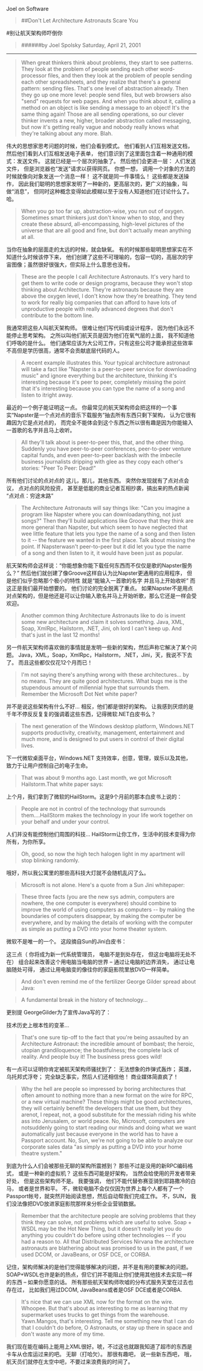 Joel on Software

>##Don't Let Architecture Astronauts Scare You

#别让航天架构师吓倒你

>######by Joel Spolsky Saturday, April 21, 2001

---

>When great thinkers think about problems, they start to see patterns. They look at the problem of people sending each other word-processor files, and then they look at the problem of people sending each other spreadsheets, and they realize that there's a general pattern: sending files. That's one level of abstraction already. Then they go up one more level: people send files, but web browsers also "send" requests for web pages. And when you think about it, calling a method on an object is like sending a message to an object! It's the same thing again! Those are all sending operations, so our clever thinker invents a new, higher, broader abstraction called messaging, but now it's getting really vague and nobody really knows what they're talking about any more. Blah.


伟大的思想家思考问题的时候，他们会看到模式。 他们看到人们互相发送文档， 然后他们看到人们互相发送电子表单， 他们意识到了这里面包含着一种通用的模式：发送文件。 这就已经是一个层次的抽象了。 然后他们会更进一层： 人们发送文件， 但是浏览器也“发送”请求以获得网页。 你想一想， 调用一个对象的方法的时候就像向对象发送一个消息一样！ 这不就是同一件事情么！ 这些都是发送操作， 因此我们聪明的思想家发明了一种新的，更高层次的，更广义的抽象，叫做“消息”， 但同时这种概念变得如此模糊以至于没有人知道他们在讨论什么了。哈。


>When you go too far up, abstraction-wise, you run out of oxygen. Sometimes smart thinkers just don't know when to stop, and they create these absurd, all-encompassing, high-level pictures of the universe that are all good and fine, but don't actually mean anything at all. 


当你在抽象的层面走的太远的时候，就会缺氧。 有的时候那些聪明思想家实在不知道什么时候该停下来， 他们创建了这些不可理喻的，包容一切的，高层次的宇宙图像；虽然很好很强大，但实际上什么意思也没有。


>These are the people I call Architecture Astronauts. It's very hard to get them to write code or design programs, because they won't stop thinking about Architecture. They're astronauts because they are above the oxygen level, I don't know how they're breathing. They tend to work for really big companies that can afford to have lots of unproductive people with really advanced degrees that don't contribute to the bottom line.


我通常把这些人叫航天架构师。 很难让他们写代码或设计程序， 因为他们永远不能停止思考架构。 之所以叫他们航天员是因为他们在氧气层的上面， 我不知道他们呼吸的是什么。 他们通常应该为大公司工作，只有这些公司才能承担这些效率不高但是学历很高，通常不会贡献底层代码的人。



>A recent example illustrates this. Your typical architecture astronaut will take a fact like "Napster is a peer-to-peer service for downloading music" and ignore everything but the architecture, thinking it's interesting because it's peer to peer, completely missing the point that it's interesting because you can type the name of a song and listen to itright away.


最近的一个例子能证明这一点。 你最常见的航天架构师会把这样的一个事实“Napster是一个点对点的音乐下载服务”抽去所有东西只剩下架构， 认为它很有趣因为它是点对点的， 而完全不能体会到这个东西之所以很有趣是因为你能输入一首歌的名字并且马上收听。


>All they'll talk about is peer-to-peer this, that, and the other thing. Suddenly you have peer-to-peer conferences, peer-to-peer venture capital funds, and even peer-to-peer backlash with the imbecile business journalists dripping with glee as they copy each other's stories: "Peer To Peer: Dead!"


所有他们讨论的点对点的 这儿，那儿，其他东西。 突然你发现就有了点对点会议， 点对点的风险投资， 甚至是低能的商业记者互相抄袭，搞出来的热点新闻 “点对点：穷途末路”


>The Architecture Astronauts will say things like: "Can you imagine a program like Napster where you can downloadanything, not just songs?" Then they'll build applications like Groove that they think are more general than Napster, but which seem to have neglected that wee little feature that lets you type the name of a song and then listen to it -- the feature we wanted in the first place. Talk about missing the point. If Napsterwasn't peer-to-peer but it did let you type the name of a song and then listen to it, it would have been just as popular.


航天架构师会这样说：“你能想象你能下载任何东西而不仅仅是歌的Napster服务么？” 然后他们就创建了像Groove这样自认为比Napster更通用的应用程序， 但是他们似乎忽略那个极小的特性 就是“能输入一首歌的名字 并且马上开始收听” 而这正是我们最开始想要的。 他们讨论的完全脱离了重点。 如果Napster不是用点对点架构的，但是他还是可以让你输入歌名并马上开始听歌，那么它还是一样会受欢迎。


>Another common thing Architecture Astronauts like to do is invent some new architecture and claim it solves something. Java, XML, Soap, XmlRpc, Hailstorm, .NET, Jini, oh lord I can't keep up. And that's just in the last 12 months!


另一件航天架构师喜欢做的事情就是发明一些新的架构，然后声称它解决了某个问题。 Java，XML，Soap，XmlRpc，Hailstorm，.NET，Jini，天，我说不下去了。 而且这些都仅仅花12个月而已！

>I'm not saying there's anything wrong with these architectures... by no means. They are quite good architectures. What bugs me is the stupendous amount of millennial hype that surrounds them. Remember the Microsoft Dot Net white paper? 


并不是说这些架构有什么不好… 相反，他们都是很好的架构。 让我感到厌烦的是千年不停反反复复的强调着这些东西，记得微软.NET白皮书么？


>The next generation of the Windows desktop platform, Windows.NET supports productivity, creativity, management, entertainment and much more, and is designed to put users in control of their digital lives.


下一代微软桌面平台，Windows.NET 支持效率，创意，管理，娱乐以及其他， 致力于让用户控制自己的电子生命。


>That was about 9 months ago. Last month, we got Microsoft Hailstorm.That white paper says:


上个月，我们拿到了微软的HailStorm。这是9个月前的那本白皮书上说的：


>People are not in control of the technology that surrounds them....HailStorm makes the technology in your life work together on your behalf and under your control.


人们并没有能控制他们周围的科技… HailStorm让你工作，生活中的技术变得为你所有，为你所享。



>Oh, good, so now the high tech halogen light in my apartment will stop blinking randomly.


哦好，所以我公寓里的那些高科技大灯就不会随机乱闪了么。


>Microsoft is not alone. Here's a quote from a Sun Jini whitepaper:


>These three facts (you are the new sys admin, computers are nowhere, the one computer is everywhere) should combine to improve the world of using computers as computers -- by making the boundaries of computers disappear, by making the computer be everywhere, and by making the details of working with the computer as simple as putting a DVD into your home theater system.


微软不是唯一的一个。 这段摘自Sun的Jini白皮书：


这三点（ 你将成为新一代系统管理员， 电脑不是到处存在， 但这台电脑将无处不在） 组合起来改善这个用电脑当电脑的世界 – 通过让电脑的边界消失， 通过让电脑随处可得， 通过让用电脑变的像往你的家庭影院里放DVD一样简单。


>And don't even remind me of the fertilizer George Gilder spread about Java:


>A fundamental break in the history of technology...


更别提 GeorgeGilder为了宣传Java写的了：


技术历史上根本性的变革…


>That's one sure tip-off to the fact that you're being assaulted by an Architecture Astronaut: the incredible amount of bombast; the heroic, utopian grandiloquence; the boastfulness; the complete lack of reality. And people buy it! The business press goes wild!


有一点可以证明你肯定被航天架构师骚扰到了： 无法想象的炸弹式轰炸； 英雄，乌托邦式浮夸； 完全缺乏事实，然后人们还相信他！ 商业媒体简直疯了！

>Why the hell are people so impressed by boring architectures that often amount to nothing more than a new format on the wire for RPC, or a new virtual machine? These things might be good architectures, they will certainly benefit the developers that use them, but they arenot, I repeat, not, a good substitute for the messiah riding his white ass into Jerusalem, or world peace. No, Microsoft, computers are notsuddenly going to start reading our minds and doing what we want automatically just because everyone in the world has to have a Passport account. No, Sun, we're not going to be able to analyze our corporate sales data "as simply as putting a DVD into your home theatre system."


到底为什么人们会被那些无聊的架构所震撼到？ 那些不过是没用的新RPC编码格式， 或是一种新的虚拟机？ 这些东西可能是好架构， 当然会给使用的开发者带来好处， 但是这些架构师不是。 我要强调， 他们不能代替弥赛亚骑到耶路撒冷的白马， 或者是世界和平。 不，微软电脑不会仅仅因为世界上每个人都有了一个Passport帐号，就突然开始阅读思想，然后自动帮我们完成工作。  不，SUN， 我们没法像把DVD放进家庭影院那样来分析企业营销数据。

>Remember that the architecture people are solving problems that they think they can solve, not problems which are useful to solve. Soap + WSDL may be the Hot New Thing, but it doesn't really let you do anything you couldn't do before using other technologies -- if you had a reason to. All that Distributed Services Nirvana the architecture astronauts are blathering about was promised to us in the past, if we used DCOM, or JavaBeans, or OSF DCE, or CORBA.


记住，架构师解决的是他们觉得能够解决的问题，并不是有用的要解决的问题。 SOAP+WSDL也许是新的热点，但它们并不能阻止你们使用其他技术去实现一样的东西 – 如果你愿意的话。 所有那些航天架构师吹嘘的分布式服务天堂在过去也存在过， 比如我们用过DCOM, JavaBeans或者是OSF DCE或者是CORBA.

>It's nice that we can use XML now for the format on the wire. Whoopee. But that's about as interesting to me as learning that my supermarket uses trucks to get things from the warehouse. Yawn.Mangos, that's interesting. Tell me something new that I can do that I couldn't do before, O Astronauts, or stay up there in space and don't waste any more of my time.


我们现在能在编码上能用上XML很好。唬，不过这也就跟我知道了超市的东西是卡车从仓库运过来的吧。 无聊（打哈欠）。 那很有趣吧， 说一些新东西吧， 哦， 航天员们就停在太空中吧，不要过来浪费我的时间了。
